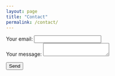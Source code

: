 ```yaml
---
layout: page
title: "Contact"
permalink: /contact/
---
```


<form
  action="https://formspree.io/xyynwgvo"
  method="POST"
>
  <label>
    Your email:
    <input type="text" name="_replyto">
  </label>
  <br>
  <label>
    Your message:
    <textarea name="message"></textarea>
  </label>
  <br>

  <!-- your other form fields go here -->

  <button type="submit">Send</button>
</form>
